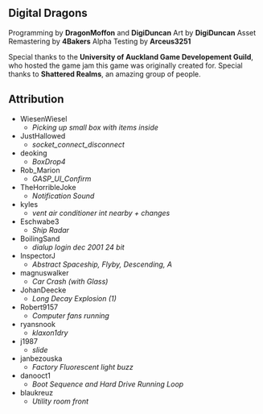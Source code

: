 ## Digital Dragons
Programming by **DragonMoffon** and **DigiDuncan**
Art by **DigiDuncan**
Asset Remastering by **4Bakers**
Alpha Testing by **Arceus3251**

Special thanks to the **University of Auckland Game Developement Guild**, who hosted the game jam this game was originally created for.
Special thanks to **Shattered Realms**, an amazing group of people.

## Attribution
- WiesenWiesel
    - *Picking up small box with items inside*
- JustHallowed
    - *socket_connect_disconnect*
- deoking
    - *BoxDrop4*
- Rob_Marion
    - *GASP_UI_Confirm*
- TheHorribleJoke
    - *Notification Sound*
- kyles
    - *vent air conditioner int nearby + changes*
- Eschwabe3
    - *Ship Radar*
- BoilingSand
    - *dialup login dec 2001 24 bit*
- InspectorJ
    - *Abstract Spaceship, Flyby, Descending, A*
- magnuswalker
    - *Car Crash (with Glass)*
- JohanDeecke
    - *Long Decay Explosion (1)*
- Robert9157
    - *Computer fans running*
- ryansnook
    - *klaxon1dry*
- j1987
    - *slide*
- janbezouska
    - *Factory Fluorescent light buzz*
- danooct1
    - *Boot Sequence and Hard Drive Running Loop*
- blaukreuz
    - *Utility room front*
